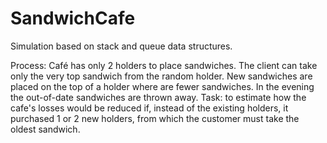 # SandwichCafe
Simulation based on stack and queue data structures.

Process: Café has only 2 holders to place sandwiches. The client can take only the very top sandwich from the random holder. New sandwiches are placed on the top of a holder where are fewer sandwiches. In the evening the out-of-date sandwiches are thrown away.
Task: to estimate how the cafe's losses would be reduced if, instead of the existing holders, it purchased 1 or 2 new holders, from which the customer must take the oldest sandwich.
